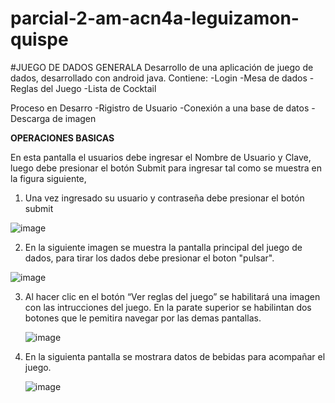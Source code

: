 # parcial-2-am-acn4a-leguizamon-quispe
#JUEGO DE DADOS GENERALA
Desarrollo de  una  aplicación  de juego de dados, desarrollado con android java.
Contiene:
-Login
-Mesa de dados 
-Reglas del Juego
-Lista de Cocktail

Proceso en Desarro
-Rigistro de Usuario
-Conexión a una  base de datos
-Descarga de imagen 

**OPERACIONES BASICAS**

En esta pantalla el usuarios debe ingresar el Nombre de Usuario y Clave, luego debe presionar el botón Submit para ingresar tal como se muestra en la figura siguiente, 

1) Una vez ingresado su usuario y contraseña debe presionar el botón submit 

![image](https://github.com/joseluisx10/parcial-2-am-acn4a-leguizamon-quispe/assets/62222681/1db005de-f1cf-4933-851c-a12fca118875)

2) En la siguiente imagen se muestra la pantalla principal del juego de dados, para tirar los dados debe presionar el boton "pulsar".
   
![image](https://github.com/joseluisx10/parcial-2-am-acn4a-leguizamon-quispe/assets/62222681/af8361fa-82ee-42e4-91ce-3337e02499b7)

3) Al hacer clic en el botón “Ver reglas del juego” se habilitará una imagen con las intrucciones del juego. En la parate superior se habilintan dos botones que le pemitira navegar por las demas pantallas.

   ![image](https://github.com/joseluisx10/parcial-2-am-acn4a-leguizamon-quispe/assets/62222681/a2c9af66-4693-4efb-92b0-7e8fc65d36da)
   
5) En la siguienta pantalla se mostrara datos de bebidas para acompañar el juego. 
   
   ![image](https://github.com/joseluisx10/parcial-2-am-acn4a-leguizamon-quispe/assets/62222681/11aa5f57-c659-46ea-9679-3631c1e5c01d)
